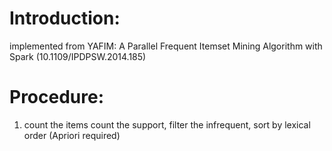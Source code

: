 # Introduction:
implemented from YAFIM: A Parallel Frequent Itemset Mining Algorithm with Spark (10.1109/IPDPSW.2014.185)

# Procedure:
1. count the items
   count the support, filter the infrequent, sort by lexical order (Apriori required)
